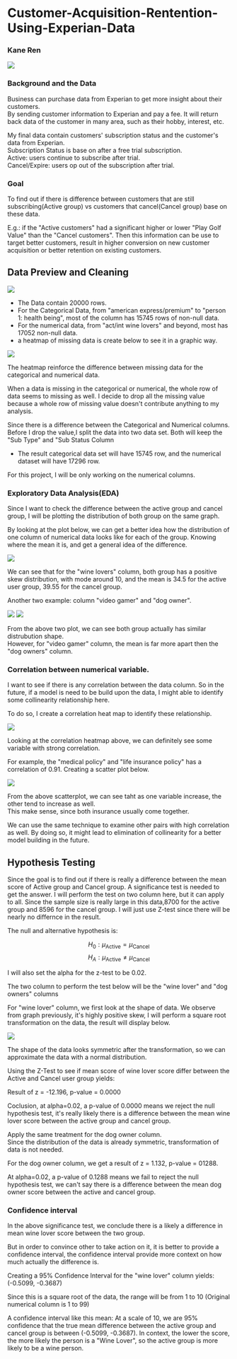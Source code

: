 # Customer-Acquisition-Rentention-Using-Experian-Data
### Kane Ren
<img src="image/experian.png">

### Background and the Data

Business can purchase data from Experian to get more insight about their customers.
<br>
By sending customer information to Experian and pay a fee. It will return back data of the customer in many area, such as their hobby, interest, etc.

My final data contain customers' subscription status and the customer's data from Experian.
<br>
Subscription Status is base on after a free trial subscription.
<br>
Active: users continue to subscribe after trial.<br>
Cancel/Expire: users op out of the subscription after trial.
### Goal
To find out if there is difference between customers that are still subscribing(Active group) vs customers that cancel(Cancel group) base on these data.

E.g.: if the "Active customers" had a significant higher or lower "Play Golf Value" than the "Cancel customers". Then this information can be use to target better customers, result in higher conversion on new customer acquisition or better retention on existing customers.

## Data Preview and Cleaning
<img src="image/data structure.png">

- The Data contain 20000 rows.
- For the Categorical Data, from "american express/premium" to "person 1: health being", most of the column has 15745 rows of non-null data.
- For the numerical data, from "act/int wine lovers" and beyond, most has 17052 non-null data.
- a heatmap of missing data is create below to see it in a graphic way.

<img src="image/missing data.png">

The heatmap reinforce the difference between missing data for the categorical and numerical data.

When a data is missing in the categorical or numerical, the whole row of data seems to missing as well. I decide to drop all the missing value because a whole row of missing value doesn't contribute anything to my analysis.

Since there is a difference between the Categorical and Numerical columns. Before I drop the value,I split the data into two data set. Both will keep the "Sub Type" and "Sub Status Column
  - The result categorical data set will have 15745 row, and the numerical dataset will have 17296 row.

For this project, I will be only working on the numerical columns.

### Exploratory Data Analysis(EDA)
Since I want to check the difference between the active group and cancel group, I will be plotting the distribution of both group on the same graph.

By looking at the plot below, we can get a better idea how the distribution of one column of numerical data looks like for each of the group. Knowing where the mean it is, and get a general idea of the difference.

<img src="image/ wine lovers.png">

We can see that for the "wine lovers" column, both group has a positive skew distribution, with mode around 10, and the mean is 34.5 for the active user group, 39.55 for the cancel group.

Another two example: column "video gamer" and "dog owner".

<img src="image/video gamer.png">
<img src="image/ dog owners.png">

From the above two plot, we can see both group actually has similar distrubution shape.<br>
However, for "video gamer" column, the mean is far more apart then the "dog owners" column.

### Correlation between numerical variable.
I want to see if there is any correlation between the data column. So in the future, if a model is need to be build upon the data, I might able to identify some collinearity relationship here.

To do so, I create a correlation heat map to identify these relationship.

<img src="image/corr heatmap.png">

Looking at the correlation heatmap above, we can definitely see some variable with strong correlation.

For example, the "medical policy" and "life insurance policy" has a correlation of 0.91. Creating a scatter plot below.

<img src="image/sample scatter.png">

From the above scatterplot, we can see taht as one variable increase, the other tend to increase as well.
<BR>
This make sense, since both insurance usually come together.

We can use the same technique to examine other pairs with high correlation as well. By doing so, it might lead to elimination of collinearity for a better model building in the future.

## Hypothesis Testing

Since the goal is to find out if there is really a difference between the mean score of Active group and Cancel group. A significance test is needed to get the answer. I will perform the test on two column here, but it can apply to all. Since the sample size is really large in this data,8700 for the active group and 8596 for the cancel group. I will just use Z-test since there will be nearly no differnce in the result.

The null and alternative hypothesis is:

$$ H_0: \mu_\text{Active} =  \mu_\text{Cancel} $$
$$ H_A: \mu_\text{Active} \neq  \mu_\text{Cancel} $$

I will also set the alpha for the z-test to be 0.02.

The two column to perform the test below will be the "wine lover" and "dog owners" columns

For "wine lover" column, we first look at the shape of data. We observe from graph previously, it's highly positive skew, I will perform a square root transformation on the data, the result will display below.

<img src="image/data transform.png">

The shape of the data looks symmetric after the transformation, so we can approximate the data with a normal distribution.

Using the Z-Test to see if mean score of wine lover score differ between the Active and Cancel user group yields:

Result of z = -12.196, p-value = 0.0000

Coclusion, at alpha=0.02, a p-value of 0.0000 means we reject the null hypothesis test, it's really likely there is a difference between the mean wine lover score between the active group and cancel group.

Apply the same treatment for the dog owner column.
<BR>
Since the distribution of the data is already symmetric, transformation of data is not needed.

For the dog owner column, we get a result of z = 1.132, p-value = 01288.

At alpha=0.02, a p-value of 0.1288 means we fail to reject the null hypothesis test, we can't say there is a difference between the mean dog owner score between the active and cancel group.

### Confidence interval
In the above significance test, we conclude there is a likely a difference in mean wine lover score between the two group. <BR>

But in order to convince other to take action on it, it is better to provide a confidence interval, the confidence interval provide more context on how much actually the difference is.

Creating a 95% Confidence Interval for the "wine lover" column yields: (-0.5099, -0.3687)

Since this is a square root of the data, the range will be from 1 to 10 (Original numerical column is 1 to 99)

A confidence interval like this mean:
At a scale of 10, we are 95% confidence that the true mean difference between the active group and cancel group is between (-0.5099, -0.3687). In context, the lower the score, the more likely the person is a "Wine Lover", so the active group is more likely to be a wine person.
